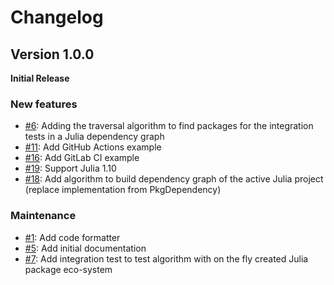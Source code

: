 # Changelog

## Version 1.0.0

**Initial Release**

### New features

- [#6](https://github.com/QEDjl-project/IntegrationTests.jl/pull/6): Adding the traversal algorithm to find packages for the integration tests in a Julia dependency graph
- [#11](https://github.com/QEDjl-project/IntegrationTests.jl/pull/11): Add GitHub Actions example
- [#16](https://github.com/QEDjl-project/IntegrationTests.jl/pull/16): Add GitLab CI example
- [#19](https://github.com/QEDjl-project/IntegrationTests.jl/pull/19): Support Julia 1.10
- [#18](https://github.com/QEDjl-project/IntegrationTests.jl/pull/18): Add algorithm to build dependency graph of the active Julia project (replace implementation from PkgDependency)

### Maintenance

- [#1](https://github.com/QEDjl-project/IntegrationTests.jl/pull/1): Add code formatter
- [#5](https://github.com/QEDjl-project/IntegrationTests.jl/pull/4): Add initial documentation
- [#7](https://github.com/QEDjl-project/IntegrationTests.jl/pull/7): Add integration test to test algorithm with on the fly created Julia package eco-system
